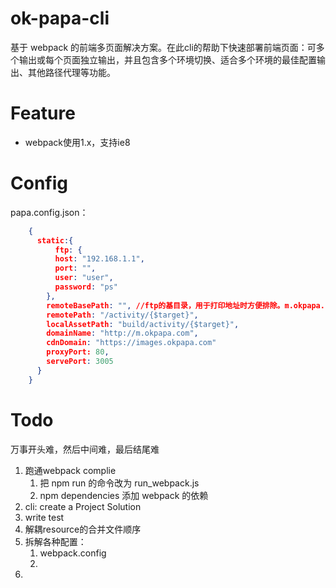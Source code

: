 # ok-papa-cli

基于 webpack 的前端多页面解决方案。在此cli的帮助下快速部署前端页面：可多个输出或每个页面独立输出，并且包含多个环境切换、适合多个环境的最佳配置输出、其他路径代理等功能。


# Feature

* webpack使用1.x，支持ie8

# Config

papa.config.json：
```json
    {
      static:{
          ftp: {
          host: "192.168.1.1",
          port: "",
          user: "user",
          password: "ps"
        },
        remoteBasePath: "", //ftp的基目录，用于打印地址时方便排除。m.okpapa.com
        remotePath: "/activity/{$target}",
        localAssetPath: "build/activity/{$target}",
        domainName: "http://m.okpapa.com",
        cdnDomain: "https://images.okpapa.com"
        proxyPort: 80,
        servePort: 3005
      }
    }
```


# Todo

万事开头难，然后中间难，最后结尾难
1. 跑通webpack complie
    1. 把 npm run 的命令改为 run_webpack.js
    1. npm dependencies 添加 webpack 的依赖
1. cli: create a Project Solution
1. write test
1. 解耦resource的合并文件顺序
1. 拆解各种配置：
    1. webpack.config
    1. 
1. 




<!-- script
`
"watch": "webpack --progress --colors --watch --config ./bin/webpack.config.js",
"build": "webpack --progress --colors --config ./bin/webpack.config.js",
"start": "serve -p 3005"
` -->
